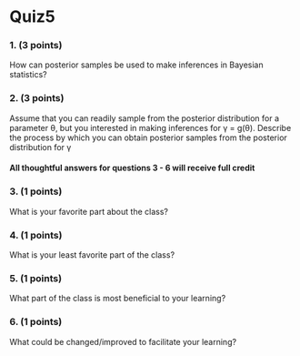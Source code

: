 # Quiz5

### 1. (3 points) 
How can posterior samples be used to make inferences in Bayesian statistics?

### 2. (3 points)
Assume that you can readily sample from the posterior distribution for a parameter θ, but you interested in making inferences for γ = g(θ). Describe the process by which you can obtain posterior samples from the posterior distribution for γ

#### All thoughtful answers for questions 3 - 6 will receive full credit

### 3. (1 points)

What is your favorite part about the class?

### 4. (1 points)

What is your least favorite part of the class?

### 5. (1 points)

What part of the class is most beneficial to your learning?

### 6. (1 points)

What could be changed/improved to facilitate your learning?
